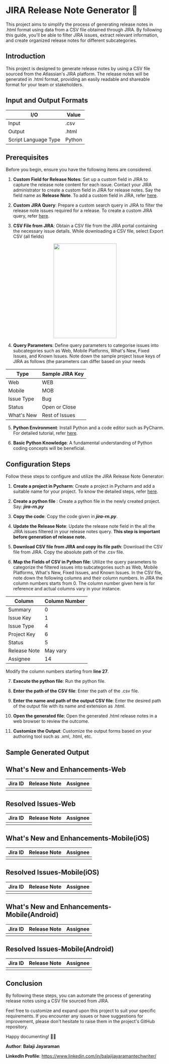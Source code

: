 # JIRA Release Note Generator 🚀

This project aims to simplify the process of generating release notes in .html format using data from a CSV file obtained through JIRA. By following this guide, you'll be able to filter JIRA issues, extract relevant information, and create organized release notes for different subcategories.

## Introduction
This project is designed to generate release notes by using a CSV file sourced from the Atlassian's JIRA platform. The release notes will be generated in .html format, providing an easily readable and shareable format for your team or stakeholders.

## Input and Output Formats

<div align="center">

| I/O   | Value|
| -------- | ------- |
| Input  | .csv  |
| Output |.html    |
| Script Language Type | Python|


</div>


## Prerequisites

Before you begin, ensure you have the following items are considered.

1. **Custom Field for Release Notes**: Set up a custom field in JIRA to capture the release note content for each issue. Contact your JIRA administrator to create a custom field in JIRA for release notes. Say the field name as **Release Note**. 
To add a custom field in JIRA, refer [here](https://support.atlassian.com/jira-cloud-administration/docs/create-a-custom-field/).

2. **Custom JIRA Query**: Prepare a custom search query in JIRA to filter the release note issues required for a release. To create a custom JIRA query, refer [here](https://support.atlassian.com/jira-software-cloud/docs/manage-custom-filters-in-team-managed-projects/).

3. **CSV File from JIRA**: Obtain a CSV file from the JIRA portal containing the necessary issue details. While downloading a CSV file, select Export CSV (all fields)

<div align="center">
<img src="https://user-images.githubusercontent.com/3941590/261223825-415d8715-2a75-4942-a8e7-56fbc1581211.png" width="200px" height="300px">
</div>

4. **Query Parameters**: Define query parameters to categorise issues into subcategories such as Web, Mobile Platforms, What's New, Fixed Issues, and Known Issues. Note down the sample project Issue keys of JIRA as follows (the parameters can differ based on your needs

<div align="center">

| Type   | Sample JIRA Key |
| -------- | ------- |
| Web  | WEB  |
| Mobile |MOB    |
| Issue Type | Bug|
| Status| Open or Close|
| What's New    | Rest of Issues    |

</div>

5. **Python Environment**: Install Python and a code editor such as PyCharm. For detailed tutorial, refer [here](https://www.guru99.com/how-to-install-python.html).

6. **Basic Python Knowledge**: A fundamental understanding of Python coding concepts will be beneficial.

## Configuration Steps

Follow these steps to configure and utilize the JIRA Release Note Generator:

1. **Create a project in Pycharm**: Create a project in Pycharm and add a suitable name for your project. To know the detailed steps, refer [here](https://www.jetbrains.com/help/pycharm/creating-empty-project.html).

2. **Create a python file** : Create a python file in the newly created project. Say: ***jira-rn.py***

3. **Copy the code**: Copy the code given in ***jira-rn.py***.

4. **Update the Release Note**: Update the release note field in the all the JIRA issues filtered in your release notes query. **This step is important before generation of release note.**

5. **Download CSV file from JIRA and copy its file path**: Download the CSV file from JIRA. Copy the absolute path of the .csv file.

6. **Map the Fields of CSV in Python file**: Utilize the query parameters to categorize the filtered issues into subcategories such as Web, Mobile Platforms, What's New, Fixed Issues, and Known Issues.
In the CSV file, note down the following columns and their column numbers. In JIRA the column numbers starts from 0. The column number given here is for reference and actual columns vary in your instance.

<div align="center">
   
| Column   | Column Number |
| -------- | ------- |
| Summary |0    |
| Issue Key| 1|
| Issue Type  | 4  |
| Project Key| 6|
|Status| 5|
| Release Note    | May vary   |
|Assignee|14|

</div>

Modify the column numbers starting from **line 27**.

7. **Execute the python file**: Run the python file.

8. **Enter the path of the CSV file**: Enter the path of the .csv file.

9. **Enter the name and path of the output CSV file**: Enter the desired path of the output file with its name and extension as .html.
   
10. **Open the generated file**: Open the generated .html release notes in a web browser to review the outcome. 

11. **Customize the Output**: Customize the output forms based on your authoring tool such as .xml, .html, etc.

## Sample Generated Output

## What's New and Enhancements-Web

| Jira ID | Release Note | Assignee |
| --- | --- | --- |
|  |  |  |

## Resolved Issues-Web

| Jira ID | Release Note | Assignee |
| --- | --- | --- |
|  |  |  |

## What's New and Enhancements-Mobile(iOS)

| Jira ID | Release Note | Assignee |
| --- | --- | --- |
|  |  |  |

## Resolved Issues-Mobile(iOS)

| Jira ID | Release Note | Assignee |
| --- | --- | --- |
|  |  |  |

## What's New and Enhancements- Mobile(Android)

| Jira ID | Release Note | Assignee |
| --- | --- | --- |
|  |  |  |

## Resolved Issues-Mobile(Android)

| Jira ID | Release Note | Assignee |
| --- | --- | --- |
|  |  |  |

## Conclusion

By following these steps, you can automate the process of generating release notes using a CSV file sourced from JIRA.

Feel free to customize and expand upon this project to suit your specific requirements. If you encounter any issues or have suggestions for improvement, please don't hesitate to raise them in the project's GitHub repository. 

Happy documenting! 📝🌟


**Author**: **Balaji Jayaraman**

**LinkedIn Profile**: https://www.linkedin.com/in/balajijayaramantechwriter/
